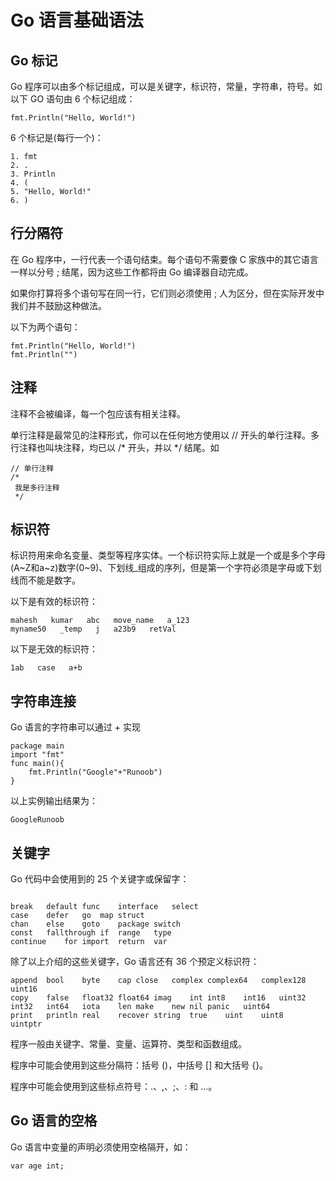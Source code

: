 # Go 语言基础语法
## Go 标记
Go 程序可以由多个标记组成，可以是关键字，标识符，常量，字符串，符号。如以下 GO 语句由 6 个标记组成： 

```
fmt.Println("Hello, World!")
```
6 个标记是(每行一个)：

```
1. fmt
2. .
3. Println
4. (
5. "Hello, World!"
6. )
```


## 行分隔符

在 Go 程序中，一行代表一个语句结束。每个语句不需要像 C 家族中的其它语言一样以分号 ; 结尾，因为这些工作都将由 Go 编译器自动完成。

如果你打算将多个语句写在同一行，它们则必须使用 ; 人为区分，但在实际开发中我们并不鼓励这种做法。

以下为两个语句：

```
fmt.Println("Hello, World!")
fmt.Println("")
```

## 注释
注释不会被编译，每一个包应该有相关注释。

单行注释是最常见的注释形式，你可以在任何地方使用以 // 开头的单行注释。多行注释也叫块注释，均已以 /* 开头，并以 */ 结尾。如

```
// 单行注释
/*
 我是多行注释
 */
```

## 标识符

标识符用来命名变量、类型等程序实体。一个标识符实际上就是一个或是多个字母(A~Z和a~z)数字(0~9)、下划线_组成的序列，但是第一个字符必须是字母或下划线而不能是数字。

以下是有效的标识符：

```
mahesh   kumar   abc   move_name   a_123
myname50   _temp   j   a23b9   retVal
```
以下是无效的标识符：

```
1ab   case   a+b
```


## 字符串连接

Go 语言的字符串可以通过 + 实现

```
package main
import "fmt"
func main(){
    fmt.Println("Google"+"Runoob")
}
```
以上实例输出结果为：

```
GoogleRunoob
```


## 关键字

 Go 代码中会使用到的 25 个关键字或保留字：
```

break	default	func	interface	select
case	defer	go	map	struct
chan	else	goto	package	switch
const	fallthrough	if	range	type
continue	for	import	return	var
```

除了以上介绍的这些关键字，Go 语言还有 36 个预定义标识符：


```
append	bool	byte	cap	close	complex	complex64	complex128	uint16
copy	false	float32	float64	imag	int	int8	int16	uint32
int32	int64	iota	len	make	new	nil	panic	uint64
print	println	real	recover	string	true	uint	uint8	uintptr
```
程序一般由关键字、常量、变量、运算符、类型和函数组成。

程序中可能会使用到这些分隔符：括号 ()，中括号 [] 和大括号 {}。

程序中可能会使用到这些标点符号：.、,、;、: 和 …。


## Go 语言的空格

Go 语言中变量的声明必须使用空格隔开，如：
```
var age int;
```

